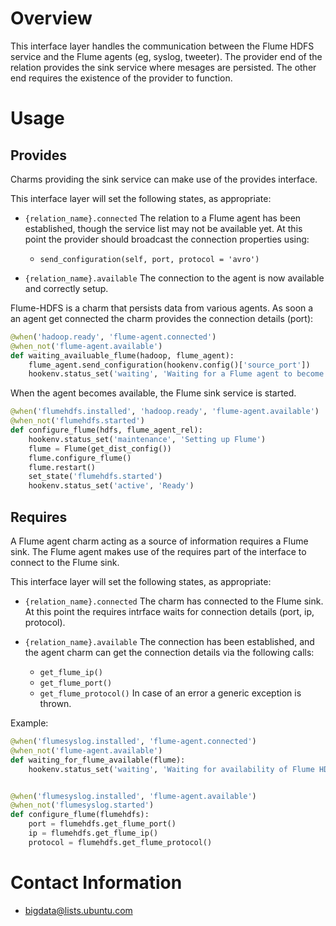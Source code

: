 # Overview

This interface layer handles the communication between the Flume HDFS service and the Flume agents (eg, syslog, tweeter).
The provider end of the relation provides the sink service where mesages are persisted.
The other end requires the existence of the provider to function.


# Usage

## Provides

Charms providing the sink service can make use of the provides interface.

This interface layer will set the following states, as appropriate:

  * `{relation_name}.connected`   The relation to a Flume agent has been
    established, though the service list may not be available yet. At this point the
    provider should broadcast the connection properties using:
      * `send_configuration(self, port, protocol = 'avro')`

  * `{relation_name}.available`   The connection to the agent is now available and correctly setup.


Flume-HDFS is a charm that persists data from various agents. As soon a an agent get connected
the charm provides the connection details (port):

```python
@when('hadoop.ready', 'flume-agent.connected')
@when_not('flume-agent.available')
def waiting_availuable_flume(hadoop, flume_agent):
    flume_agent.send_configuration(hookenv.config()['source_port'])
    hookenv.status_set('waiting', 'Waiting for a Flume agent to become available')
```

When the agent becomes available, the Flume sink service is started.

```python
@when('flumehdfs.installed', 'hadoop.ready', 'flume-agent.available')
@when_not('flumehdfs.started')
def configure_flume(hdfs, flume_agent_rel):
    hookenv.status_set('maintenance', 'Setting up Flume')
    flume = Flume(get_dist_config())
    flume.configure_flume()
    flume.restart()
    set_state('flumehdfs.started')
    hookenv.status_set('active', 'Ready')
```


## Requires

A Flume agent charm acting as a source of information requires a Flume sink.
The Flume agent makes use of the requires part of the interface to connect to the
Flume sink.

This interface layer will set the following states, as appropriate:

  * `{relation_name}.connected` The charm has connected to the Flume sink. 
    At this point the requires intrface waits for connection details (port, ip, protocol).

  * `{relation_name}.available` The connection has been established, and the agent charm
    can get the connection details via the following calls:
      * `get_flume_ip()`
      * `get_flume_port()`
      * `get_flume_protocol()`
    In case of an error a generic exception is thrown.

Example:

```python
@when('flumesyslog.installed', 'flume-agent.connected')
@when_not('flume-agent.available')
def waiting_for_flume_available(flume):
    hookenv.status_set('waiting', 'Waiting for availability of Flume HDFS')


@when('flumesyslog.installed', 'flume-agent.available')
@when_not('flumesyslog.started')
def configure_flume(flumehdfs):
    port = flumehdfs.get_flume_port()
    ip = flumehdfs.get_flume_ip()
    protocol = flumehdfs.get_flume_protocol()
```


# Contact Information

- <bigdata@lists.ubuntu.com>
